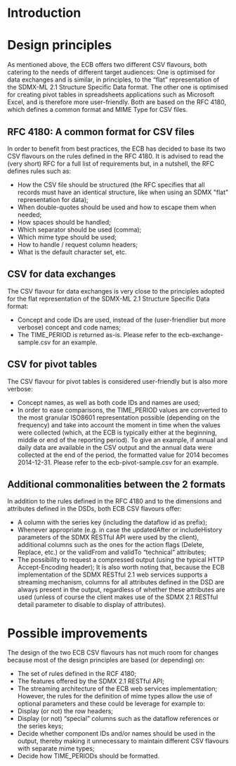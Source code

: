 # Introduction

#	Design principles
As mentioned above, the ECB offers two different CSV flavours, both catering to the needs of different target audiences: One is optimised for data exchanges and is similar, in principles, to the “flat” representation of the SDMX-ML 2.1 Structure Specific Data format. The other one is optimised for creating pivot tables in spreadsheets applications such as Microsoft Excel, and is therefore more user-friendly. Both are based on the RFC 4180, which defines a common format and MIME Type for CSV files. 

##	RFC 4180: A common format for CSV files
In order to benefit from best practices, the ECB has decided to base its two CSV flavours on the rules defined in the RFC 4180. It is advised to read the (very short) RFC for a full list of requirements but, in a nutshell, the RFC defines rules such as:
- How the CSV file should be structured (the RFC specifies that all records must have an identical structure, like when using an SDMX "flat" representation for data);
- When double-quotes should be used and how to escape them when needed;
- How spaces should be handled;
- Which separator should be used (comma);
- Which mime type should be used;
- How to handle / request column headers;
- What is the default character set, etc.

##	CSV for data exchanges
The CSV flavour for data exchanges is very close to the principles adopted for the flat representation of the SDMX-ML 2.1 Structure Specific Data format:
-	Concept and code IDs are used, instead of the (user-friendlier but more verbose) concept and code names;
-	The TIME_PERIOD is returned as-is.
Please refer to the ecb-exchange-sample.csv for an example.

##	CSV for pivot tables
The CSV flavour for pivot tables is considered user-friendly but is also more verbose:
-	Concept names, as well as both code IDs and names are used;
-	In order to ease comparisons, the TIME_PERIOD values are converted to the most granular ISO8601 representation possible (depending on the frequency) and take into account the moment in time when the values were collected (which, at the ECB is typically either at the beginning, middle or end of the reporting period). To give an example, if annual and daily data are available in the CSV output and the annual data were collected at the end of the period, the formatted value for 2014 becomes 2014-12-31.
Please refer to the ecb-pivot-sample.csv for an example.

##	Additional commonalities between the 2 formats
In addition to the rules defined in the RFC 4180 and to the dimensions and attributes defined in the DSDs, both ECB CSV flavours offer:
-	A column with the series key (including the dataflow id as prefix);
-	Whenever appropriate (e.g. in case the updatedAfter or includeHistory parameters of the SDMX RESTful API were used by the client), additional columns such as the ones for the action flags (Delete, Replace, etc.) or the validFrom and validTo “technical” attributes;
-	The possibility to request a compressed output (using the typical HTTP Accept-Encoding header);
It is also worth noting that, because the ECB implementation of the SDMX RESTful 2.1 web services supports a streaming mechanism, columns for all attributes defined in the DSD are always present in the output, regardless of whether these attributes are used (unless of course the client makes use of the SDMX 2.1 RESTful detail parameter to disable to display of attributes).

#	Possible improvements
The design of the two ECB CSV flavours has not much room for changes because most of the design principles are based (or depending) on:
-	The set of rules defined in the RCF 4180;
-	The features offered by the SDMX 2.1 RESTful API;
-	The streaming architecture of the ECB web services implementation;
However, the rules for the definition of mime types allow the use of optional parameters and these could be leverage for example to:
-	Display (or not) the row headers;
-	Display (or not) “special” columns such as the dataflow references or the series keys;
-	Decide whether component IDs and/or names should be used in the output, thereby making it unnecessary to maintain different CSV flavours with separate mime types;
-	Decide how TIME_PERIODs should be formatted.
